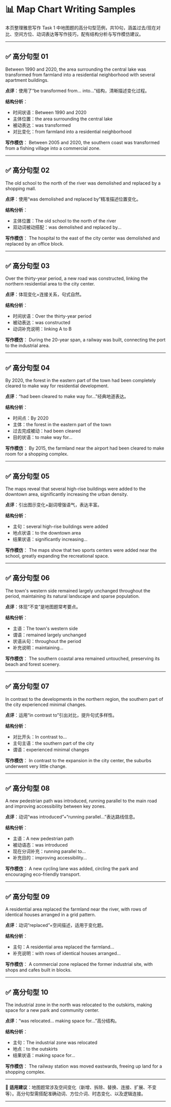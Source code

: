 # 📊 Map Chart Writing Samples

本页整理雅思写作 Task 1 中地图题的高分句型范例，共10句，涵盖过去/现在对比、空间方位、动词表达等写作技巧，配有结构分析与写作模仿建议。

---

## ✅ 高分句型 01
Between 1990 and 2020, the area surrounding the central lake was transformed from farmland into a residential neighborhood with several apartment buildings.

**点评**：使用了“be transformed from... into...”结构，清晰描述变化过程。

**结构分析**：
- 时间状语：Between 1990 and 2020
- 主体位置：the area surrounding the central lake
- 被动表达：was transformed
- 对比变化：from farmland into a residential neighborhood

**写作模仿**：
Between 2005 and 2020, the southern coast was transformed from a fishing village into a commercial zone.

---

## ✅ 高分句型 02
The old school to the north of the river was demolished and replaced by a shopping mall.

**点评**：使用“was demolished and replaced by”精准描述位置变化。

**结构分析**：
- 主体位置：The old school to the north of the river
- 双动词被动搭配：was demolished and replaced by...

**写作模仿**：
The hospital to the east of the city center was demolished and replaced by an office block.

---

## ✅ 高分句型 03
Over the thirty-year period, a new road was constructed, linking the northern residential area to the city center.

**点评**：体现变化+连接关系，句式自然。

**结构分析**：
- 时间状语：Over the thirty-year period
- 被动表达：was constructed
- 动词补充说明：linking A to B

**写作模仿**：
During the 20-year span, a railway was built, connecting the port to the industrial area.

---

## ✅ 高分句型 04
By 2020, the forest in the eastern part of the town had been completely cleared to make way for residential development.

**点评**：“had been cleared to make way for...”经典地道表达。

**结构分析**：
- 时间点：By 2020
- 主体：the forest in the eastern part of the town
- 过去完成被动：had been cleared
- 目的状语：to make way for...

**写作模仿**：
By 2015, the farmland near the airport had been cleared to make room for a shopping complex.

---

## ✅ 高分句型 05
The maps reveal that several high-rise buildings were added to the downtown area, significantly increasing the urban density.

**点评**：引出图示变化+副词增强语气，表达丰富。

**结构分析**：
- 主句：several high-rise buildings were added
- 地点状语：to the downtown area
- 结果状语：significantly increasing...

**写作模仿**：
The maps show that two sports centers were added near the school, greatly expanding the recreational space.

---

## ✅ 高分句型 06
The town's western side remained largely unchanged throughout the period, maintaining its natural landscape and sparse population.

**点评**：体现“不变”是地图题常考要点。

**结构分析**：
- 主语：The town's western side
- 谓语：remained largely unchanged
- 状语从句：throughout the period
- 补充说明：maintaining...

**写作模仿**：
The southern coastal area remained untouched, preserving its beach and forest scenery.

---

## ✅ 高分句型 07
In contrast to the developments in the northern region, the southern part of the city experienced minimal changes.

**点评**：运用“in contrast to”引出对比，提升句式多样性。

**结构分析**：
- 对比开头：In contrast to...
- 主句主语：the southern part of the city
- 谓语：experienced minimal changes

**写作模仿**：
In contrast to the expansion in the city center, the suburbs underwent very little change.

---

## ✅ 高分句型 08
A new pedestrian path was introduced, running parallel to the main road and improving accessibility between key zones.

**点评**：动词“was introduced”+“running parallel...”表达路线信息。

**结构分析**：
- 主语：A new pedestrian path
- 被动语态：was introduced
- 现在分词补充：running parallel to...
- 补充目的：improving accessibility...

**写作模仿**：
A new cycling lane was added, circling the park and encouraging eco-friendly transport.

---

## ✅ 高分句型 09
A residential area replaced the farmland near the river, with rows of identical houses arranged in a grid pattern.

**点评**：动词“replaced”+空间描述，适用于变化题。

**结构分析**：
- 主句：A residential area replaced the farmland...
- 补充说明：with rows of identical houses arranged...

**写作模仿**：
A commercial zone replaced the former industrial site, with shops and cafes built in blocks.

---

## ✅ 高分句型 10
The industrial zone in the north was relocated to the outskirts, making space for a new park and community center.

**点评**：“was relocated... making space for...”高分结构。

**结构分析**：
- 主句：The industrial zone was relocated
- 地点：to the outskirts
- 结果状语：making space for...

**写作模仿**：
The railway station was moved eastwards, freeing up land for a shopping complex.

---

📌 **适用建议**：地图题常涉及空间变化（新增、拆除、替换、连接、扩展、不变等）。高分句型需搭配准确动词、方位介词、时态变化、以及逻辑连接。

---

